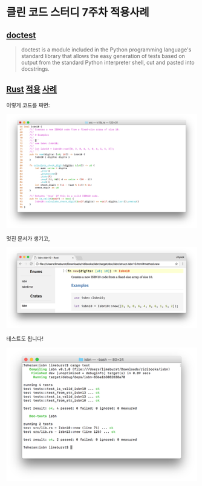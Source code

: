 # 클린 코드 스터디 7주차 적용사례

## [doctest][]

> doctest is a module included in the Python programming language's standard library that allows the easy generation of tests based on output from the standard Python interpreter shell, cut and pasted into docstrings.

## [Rust][] [적용][Rust Doctest] [사례][limeburst/isbn]

이렇게 코드를 짜면:

![코드](code.png)

멋진 문서가 생기고,

![문서](doc.png)

테스트도 됩니다!

![터미널](terminal.png)

[doctest]: https://en.wikipedia.org/wiki/Doctest
[Rust]: https://www.rust-lang.org/
[Rust Doctest]: https://doc.rust-lang.org/book/first-edition/documentation.html#documentation-as-tests
[limeburst/isbn]: https://gitlab.ridi.io/limeburst/isbn
